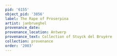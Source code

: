 ```yaml
---
pid: '6155'
object_pid: '3856'
label: The Rape of Proserpina
artist: janbrueghel
provenance_date:
provenance_location: Antwerp
provenance_text: Collection of Stuyck del Bruyère
collection: provenance
order: '2003'
---
```

